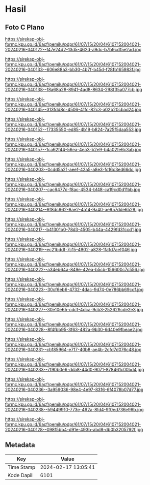 # Hasil

## Foto C Plano

https://sirekap-obj-formc.kpu.go.id/6acf/pemilu/pdpr/61/07/15/20/04/6107152004021-20240216-040122--f47e24d2-13d5-462d-a9dc-b7b9cdf5e2ad.jpg

https://sirekap-obj-formc.kpu.go.id/6acf/pemilu/pdpr/61/07/15/20/04/6107152004021-20240216-040133--606e88a3-bb30-4b7f-b45d-f28fb165983f.jpg

https://sirekap-obj-formc.kpu.go.id/6acf/pemilu/pdpr/61/07/15/20/04/6107152004021-20240216-040138--f8a68a28-8941-4ad8-8634-298f35a077cb.jpg

https://sirekap-obj-formc.kpu.go.id/6acf/pemilu/pdpr/61/07/15/20/04/6107152004021-20240216-040145--313fdd8c-4506-41fc-82c3-a02b20cbad24.jpg

https://sirekap-obj-formc.kpu.go.id/6acf/pemilu/pdpr/61/07/15/20/04/6107152004021-20240216-040152--17335550-ed85-4b19-b824-7a25f5daa553.jpg

https://sirekap-obj-formc.kpu.go.id/6acf/pemilu/pdpr/61/07/15/20/04/6107152004021-20240216-040157--1ca62f44-56ea-4ea3-b2e9-b4a02fe6c3ab.jpg

https://sirekap-obj-formc.kpu.go.id/6acf/pemilu/pdpr/61/07/15/20/04/6107152004021-20240216-040203--0cdd5a21-aeef-42a5-a8e3-fc16c3ed66dc.jpg

https://sirekap-obj-formc.kpu.go.id/6acf/pemilu/pdpr/61/07/15/20/04/6107152004021-20240216-040207--cac6477d-f8ac-4534-bf48-ca19cd0d11bb.jpg

https://sirekap-obj-formc.kpu.go.id/6acf/pemilu/pdpr/61/07/15/20/04/6107152004021-20240216-040214--9f8dc962-9ae2-4a14-9a40-ae957dde6528.jpg

https://sirekap-obj-formc.kpu.go.id/6acf/pemilu/pdpr/61/07/15/20/04/6107152004021-20240216-040217--b41301b0-78d3-4505-b44a-4429fd31ccd1.jpg

https://sirekap-obj-formc.kpu.go.id/6acf/pemilu/pdpr/61/07/15/20/04/6107152004021-20240216-040219--ec21bddf-7c15-4802-a828-1fa1d7aef046.jpg

https://sirekap-obj-formc.kpu.go.id/6acf/pemilu/pdpr/61/07/15/20/04/6107152004021-20240216-040222--a34eb64a-849e-42ea-b5cb-156600c7c556.jpg

https://sirekap-obj-formc.kpu.go.id/6acf/pemilu/pdpr/61/07/15/20/04/6107152004021-20240216-040223--30cf6eb6-4732-4dac-9d74-0e786bb69cdf.jpg

https://sirekap-obj-formc.kpu.go.id/6acf/pemilu/pdpr/61/07/15/20/04/6107152004021-20240216-040227--30e10e65-cdc1-4dca-9cb3-252629cde2e3.jpg

https://sirekap-obj-formc.kpu.go.id/6acf/pemilu/pdpr/61/07/15/20/04/6107152004021-20240216-040228--8f4fbb95-3f63-482a-9b30-6d40e9fbeae2.jpg

https://sirekap-obj-formc.kpu.go.id/6acf/pemilu/pdpr/61/07/15/20/04/6107152004021-20240216-040231--cb185964-e717-40b8-ae4b-2cfd7d076c48.jpg

https://sirekap-obj-formc.kpu.go.id/6acf/pemilu/pdpr/61/07/15/20/04/6107152004021-20240216-040233--7f90b0e6-dda8-44d0-9071-878461c00bd4.jpg

https://sirekap-obj-formc.kpu.go.id/6acf/pemilu/pdpr/61/07/15/20/04/6107152004021-20240216-040236--3a959036-98e4-4e97-8316-6f4078b07d77.jpg

https://sirekap-obj-formc.kpu.go.id/6acf/pemilu/pdpr/61/07/15/20/04/6107152004021-20240216-040238--59449910-773e-462a-8fd4-9f0ed736e96b.jpg

https://sirekap-obj-formc.kpu.go.id/6acf/pemilu/pdpr/61/07/15/20/04/6107152004021-20240216-040128--098f5bb4-d91e-493b-abd8-db0b3205792f.jpg


## Metadata

| Key        | Value               |
| ---------- | ------------------- |
| Time Stamp | 2024-02-17 13:05:41 |
| Kode Dapil | 6101                |



